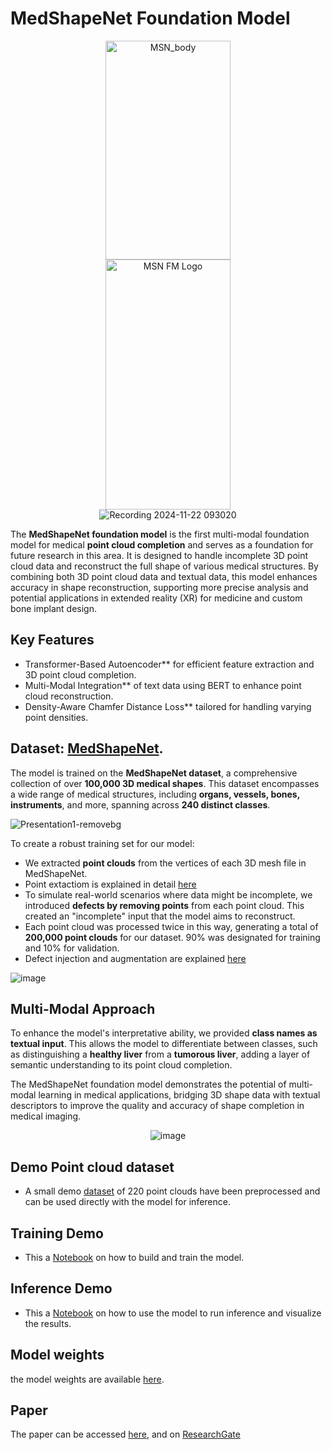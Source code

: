 # MedShapeNet Foundation Model


<div align="center">
  <img src="https://github.com/user-attachments/assets/0bc5063e-5512-4f11-afc5-128b8eacd02f" alt="MSN_body" width="200" height="350"/>
</div>




<div align="center">
 <img src="https://github.com/user-attachments/assets/abf6dc67-0353-49ba-b8f3-d796c628106c" alt="MSN FM Logo" width="200" height="400"/>
</div>



<div align="center">
  <img src="https://github.com/user-attachments/assets/3394fcd2-4756-43c9-9f78-3154afbb18eb" alt="Recording 2024-11-22 093020">
</div>




The **MedShapeNet foundation model** is the first multi-modal foundation model for medical **point cloud completion** and serves as a foundation for future research in this area. It is designed to handle incomplete 3D point cloud data and reconstruct the full shape of various medical structures. By combining both 3D point cloud data and textual data, this model enhances accuracy in shape reconstruction, supporting more precise analysis and potential applications in extended reality (XR) for medicine and custom bone implant design.

## Key Features
- Transformer-Based Autoencoder** for efficient feature extraction and 3D point cloud completion.
- Multi-Modal Integration** of text data using BERT to enhance point cloud reconstruction.
- Density-Aware Chamfer Distance Loss** tailored for handling varying point densities.


## Dataset: [MedShapeNet](https://github.com/GLARKI/MedShapeNet2.0).

The model is trained on the **MedShapeNet dataset**, a comprehensive collection of over **100,000 3D medical shapes**. This dataset encompasses a wide range of medical structures, including **organs, vessels, bones, instruments**, and more, spanning across **240 distinct classes**.



![Presentation1-removebg](https://github.com/user-attachments/assets/1e2be539-f23e-42d0-b73a-ac274f97a19c)





To create a robust training set for our model:
- We extracted **point clouds** from the vertices of each 3D mesh file in MedShapeNet.
- Point extactiom is explained in detail [here](Point_cloud_extraction.md)
- To simulate real-world scenarios where data might be incomplete, we introduced **defects by removing points** from each point cloud. This created an "incomplete" input that the model aims to reconstruct.
- Each point cloud was processed twice in this way, generating a total of **200,000 point clouds** for our dataset. 90% was designated for training and 10% for validation.
- Defect injection and augmentation are explained [here](Defect_injection.md)



![image](https://github.com/user-attachments/assets/ce823671-5255-4c50-9a3a-32caec1011b6)



<!-- ![image](https://github.com/user-attachments/assets/e34c795c-2b48-4c7c-824d-90e6161e454f) -->


## Multi-Modal Approach

To enhance the model's interpretative ability, we provided **class names as textual input**. This allows the model to differentiate between classes, such as distinguishing a **healthy liver** from a **tumorous liver**, adding a layer of semantic understanding to its point cloud completion.

The MedShapeNet foundation model demonstrates the potential of multi-modal learning in medical applications, bridging 3D shape data with textual descriptors to improve the quality and accuracy of shape completion in medical imaging.




<div align="center">
  <img src="https://github.com/user-attachments/assets/7a1ce76a-8065-45c7-88d8-175f9cfc9e4a" alt="image">
</div>


## Demo Point cloud dataset
- A small demo [dataset](demo_point_clouds.zip) of 220 point clouds have been preprocessed and can be used directly with the model for inference.

## Training Demo

- This a [Notebook](MSN_model_training_Demo.ipynb) on how to build and train the model.

## Inference Demo

- This a [Notebook](MSN_model_inference_demo.ipynb) on how to use the model to run inference and visualize the results.


## Model weights
the model weights are available [here](https://uni-duisburg-essen.sciebo.de/s/j459KveLeZ98qBc/download).

## Paper
The paper can be accessed [here](MedShapeNet_Foundation_Model.pdf), and on [ResearchGate](https://www.researchgate.net/publication/384968432_A_MedShapeNet_Foundation_Model_-_Learning-Based_Multimodal_Medical_Point_Cloud_Completion)


<!--## Online Demo
<!--Explore the capabilities of the MedShapeNet Foundation Model with our [online demo](http://gpuserver.di.uminho.pt:36124/).


![imgpsh_fullsize_anim (1)](https://github.com/user-attachments/assets/d25d1eb5-7f78-4e55-bb4b-f6ab00a0957d)
